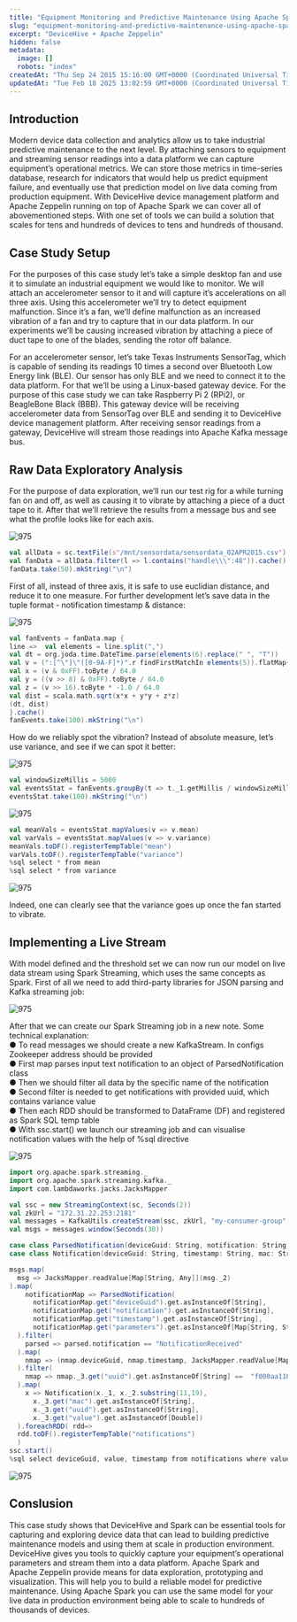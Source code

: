 ```yaml
---
title: "Equipment Monitoring and Predictive Maintenance Using Apache Spark"
slug: "equipment-monitoring-and-predictive-maintenance-using-apache-spark"
excerpt: "DeviceHive + Apache Zeppelin"
hidden: false
metadata:
  image: []
  robots: "index"
createdAt: "Thu Sep 24 2015 15:16:00 GMT+0000 (Coordinated Universal Time)"
updatedAt: "Tue Feb 18 2025 13:02:59 GMT+0000 (Coordinated Universal Time)"
---
```


## Introduction

Modern device data collection and analytics allow us to take industrial predictive maintenance to the next level. By attaching sensors to equipment and streaming sensor readings into a data platform we can capture equipment’s operational metrics. We can store those metrics in time-series database, research for indicators that would help us predict equipment failure, and eventually use that prediction model on live data coming from production equipment. With DeviceHive device management platform and Apache Zeppelin running on top of Apache Spark we can cover all of abovementioned steps. With one set of tools we can build a solution that scales for tens and hundreds of devices to tens and hundreds of thousand.

## Case Study Setup

For the purposes of this case study let’s take a simple desktop fan and use it to simulate an industrial equipment we would like to monitor. We will attach an accelerometer sensor to it and will capture it’s accelerations on all three axis. Using this accelerometer we’ll try to detect equipment malfunction. Since it’s a fan, we’ll define malfunction as an increased vibration of a fan and try to capture that in our data platform. In our experiments we’ll be causing increased vibration by attaching a piece of duct tape to one of the blades, sending the rotor off balance.

For an accelerometer sensor, let’s take Texas Instruments SensorTag, which is capable of sending its readings 10 times a second over Bluetooth Low Energy link (BLE). Our sensor has only BLE and we need to connect it to the data platform. For that we’ll be using a Linux-based gateway device. For the purpose of this case study we can take Raspberry Pi 2 (RPi2), or BeagleBone Black (BBB). This gateway device will be receiving accelerometer data from SensorTag over BLE and sending it to DeviceHive device management platform. After receiving sensor readings from a gateway, DeviceHive will stream those readings into Apache Kafka message bus.

## Raw Data Exploratory Analysis

For the purpose of data exploration, we’ll run our test rig for a while turning fan on and off, as well as causing it to vibrate by attaching a piece of a duct tape to it. After that we’ll retrieve the results from a message bus and see what the profile looks like for each axis.

![975](images/JwvMCsUNQDOJanEcwfTi_Picture1.png "Picture1.png")

```scala
val allData = sc.textFile(s"/mnt/sensordata/sensordata_02APR2015.csv")
val fanData = allData.filter(l => l.contains("handle\\\":48")).cache()
fanData.take(50).mkString("\n")
```

First of all, instead of three axis, it is safe to use euclidian distance, and reduce it to one measure. For further development let’s save data in the tuple format - notification timestamp & distance:

![975](images/Q8DOsP7TTY2fkQJtWYxI_Picture1.png "Picture1.png")

```scala
val fanEvents = fanData.map {
line =>  val elements = line.split(",")
val dt = org.joda.time.DateTime.parse(elements(6).replace(" ", "T"))
val v = (":[^\"]\"([0-9A-F]*)".r findFirstMatchIn elements(5)).flatMap{ m => Some(java.lang.Integer.parseInt(m.group(1), 16)) }.getOrElse(0)
val x = (v & 0xFF).toByte / 64.0
val y = ((v >> 8) & 0xFF).toByte / 64.0
val z = (v >> 16).toByte * -1.0 / 64.0
val dist = scala.math.sqrt(x*x + y*y + z*z)
(dt, dist)
}.cache()
fanEvents.take(100).mkString("\n")
```

How do we reliably spot the vibration? Instead of absolute measure, let’s use variance, and see if we can spot it better:

![975](images/JKEA3INwRjug7hsFO9oC_Picture1.png "Picture1.png")

```scala
val windowSizeMillis = 5000
val eventsStat = fanEvents.groupBy(t => t._1.getMillis / windowSizeMillis).mapValues(v => breeze.stats.meanAndVariance(v.map(_._2))).sortByKey().cache()
eventsStat.take(100).mkString("\n")
```

![975](images/YHklHtp9QuuMPBC2X35S_Picture1.png "Picture1.png")

```scala
val meanVals = eventsStat.mapValues(v => v.mean)
val varVals = eventsStat.mapValues(v => v.variance)
meanVals.toDF().registerTempTable("mean")
varVals.toDF().registerTempTable("variance")
%sql select * from mean
%sql select * from variance
```

![975](images/MXrOqaxSjiZfV1b7xr6u_Picture1.png "Picture1.png")

Indeed, one can clearly see that the variance goes up once the fan started to vibrate.

## Implementing a Live Stream

With model defined and the threshold set we can now run our model on live data stream using Spark Streaming, which uses the same concepts as Spark. First of all we need to add third-party libraries for JSON parsing and Kafka streaming job:

![975](images/xayw74JDSRS3wJONUgE6_Picture1.png "Picture1.png")

After that we can create our Spark Streaming job in a new note. Some technical explanation:  
● To read messages we should create a new KafkaStream. In configs Zookeeper address should be provided  
● First map parses input text notification to an object of ParsedNotification class  
● Then we should filter all data by the specific name of the notification  
● Second filter is needed to get notifications with provided uuid, which contains variance value  
● Then each RDD should be transformed to DataFrame (DF) and registered as Spark SQL temp table  
● With ssc.start() we launch our streaming job and can visualise notification values with the help of %sql directive

![975](images/pSOrcVWtQ6eRNh0TvUmQ_Picture1.png "Picture1.png")

```scala
import org.apache.spark.streaming._
import org.apache.spark.streaming.kafka._
import com.lambdaworks.jacks.JacksMapper

val ssc = new StreamingContext(sc, Seconds(2))
val zkUrl = "172.31.22.253:2181"
val messages = KafkaUtils.createStream(ssc, zkUrl, "my-consumer-group", Map("device_notification" -> 1))
val msgs = messages.window(Seconds(30))

case class ParsedNotification(deviceGuid: String, notification: String, timestamp: String, parameters: String)
case class Notification(deviceGuid: String, timestamp: String, mac: String, uuid:String, value: Double)

msgs.map(
  msg => JacksMapper.readValue[Map[String, Any]](msg._2)
).map(
    notificationMap => ParsedNotification(
      notificationMap.get("deviceGuid").get.asInstanceOf[String],
      notificationMap.get("notification").get.asInstanceOf[String],
      notificationMap.get("timestamp").get.asInstanceOf[String],
      notificationMap.get("parameters").get.asInstanceOf[Map[String, String]].getOrElse("jsonString", "{}"))
  ).filter(
    parsed => parsed.notification == "NotificationReceived"
  ).map(
    nmap => (nmap.deviceGuid, nmap.timestamp, JacksMapper.readValue[Map[String, Any]](nmap.parameters))
  ).filter(
    nmap => nmap._3.get("uuid").get.asInstanceOf[String] ==  "f000aa1104514000b000000000000000"
  ).map(
    x => Notification(x._1, x._2.substring(11,19),
      x._3.get("mac").get.asInstanceOf[String],
      x._3.get("uuid").get.asInstanceOf[String],
      x._3.get("value").get.asInstanceOf[Double])
  ).foreachRDD( rdd=>
  rdd.toDF().registerTempTable("notifications")
  )
ssc.start()
%sql select deviceGuid, value, timestamp from notifications where value > ${threshold=0.2}
```

![975](images/sXEgpHBTRLOGOdpzsIR0_Picture1.png "Picture1.png")

## Conslusion

This case study shows that DeviceHive and Spark can be essential tools for capturing and exploring device data that can lead to building predictive maintenance models and using them at scale in production environment. DeviceHive gives you tools to quickly capture your equipment’s operational parameters and stream them into a data platform. Apache Spark and Apache Zeppelin provide means for data exploration, prototyping and visualization. This will help you to build a reliable model for predictive maintenance. Using Apache Spark you can use the same model for your live data in production environment being able to scale to hundreds of thousands of devices.
